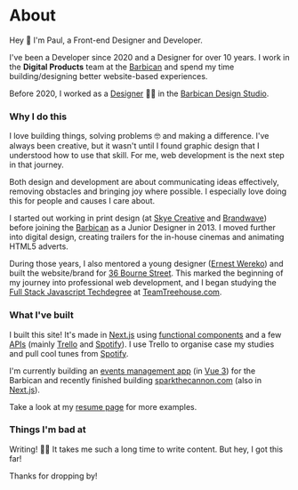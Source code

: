 # About

Hey 👋 I'm Paul, a Front-end Designer and Developer.

I've been a Developer since 2020 and a Designer for over 10 years. I work in the **Digital Products** team at the [Barbican](https://barbican.org.uk) and spend my time building/designing better website-based experiences.

Before 2020, I worked as a [Designer](https://www.creativelivesinprogress.com/article/paul-heading) 👨‍🎨 in the [Barbican Design Studio](https://www.creativelivesinprogress.com/article/barbican).

### Why I do this

I love building things, solving problems 🤓 and making a difference. I've always been creative, but it wasn't until I found graphic design that I understood how to use that skill. For me, web development is the next step in that journey.

Both design and development are about communicating ideas effectively, removing obstacles and bringing joy where possible. I especially love doing this for people and causes I care about.

I started out working in print design (at [Skye Creative](http://www.skyecreative.co.uk/) and [Brandwave](https://brandwavemarketing.com/)) before joining the [Barbican](https://en.wikipedia.org/wiki/Barbican_Centre) as a Junior Designer in 2013. I moved further into digital design, creating trailers for the in-house cinemas and animating HTML5 adverts.

During those years, I also mentored a young designer ([Ernest Wereko](https://www.ernestwereko.com/)) and built the website/brand for [36 Bourne Street](https://36bournestreet.com). This marked the beginning of my journey into professional web development, and I began studying the [Full Stack Javascript Techdegree](https://teamtreehouse.com/plans) at [TeamTreehouse.com](https://teamtreehouse.com).

### What I've built

I built this site! It's made in [Next.js](https://nextjs.org) using [functional components](https://www.robinwieruch.de/react-function-component/) and a few [APIs](https://en.wikipedia.org/wiki/API) (mainly [Trello](https://trello.com) and [Spotify](https://spotify.com)). I use Trello to organise case my studies and pull cool tunes from [Spotify](https://spotify.com).

I'm currently building an [events management app](https://paulh.biz/project/organising-spaces-with-graphql) (in [Vue 3](https://vuejs.org/)) for the Barbican and recently finished building [sparkthecannon.com](https://sparkthecannon.com) (also in [Next.js](https://nextjs.org)).

Take a look at my [resume page](https://paulh.biz/resume) for more examples.

### Things I'm bad at

Writing! 👨‍💻 It takes me such a long time to write content. But hey, I got this far!

Thanks for dropping by!
